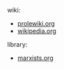 

wiki: 

[prolewiki.org]: https://prolewiki.org
[wikipedia.org]: https://wikipedia.org

- [prolewiki.org]
- [wikipedia.org]

library: 

[marxists.org]: https://marxists.org

- [marxists.org]


